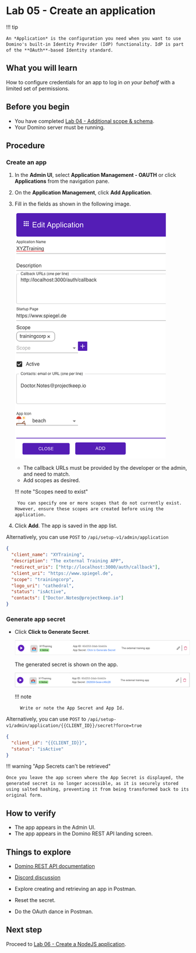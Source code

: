 # Lab 05 - Create an application

!!! tip

    An *Application* is the configuration you need when you want to use Domino's built-in Identity Provider (IdP) functionality. IdP is part of the **OAuth**-based Identity standard.

## What you will learn

How to configure credentials for an app to log in *on your behalf* with a limited set of permissions.

## Before you begin

- You have completed [Lab 04 - Additional scope & schema](lab-04.md).
- Your Domino server must be running.

## Procedure

### Create an app

1. In the **Admin UI**, select **Application Management - OAUTH** or click **Applications** from the navigation pane.
2. On the **Application Management**, click **Add Application**.
3. Fill in the fields as shown in the following image.

    ![Create application](img/createApp.png)

    - The callback URLs must be provided by the developer or the admin, and need to match.
    - Add scopes as desired.

    !!! note "Scopes need to exist"

        You can specify one or more scopes that do not currently exist. However, ensure these scopes are created before using the application.

4. Click **Add**. The app is saved in the app list.

Alternatively, you can use `POST` to `/api/setup-v1/admin/application`

```json
{
  "client_name": "XYTraining",
  "description": "The external Training APP",
  "redirect_uris": ["http://localhost:3000/auth/callback"],
  "client_uri": "https://www.spiegel.de",
  "scope": "trainingcorp",
  "logo_uri": "cathedral",
  "status": "isActive",
  "contacts": ["Doctor.Notes@projectkeep.io"]
}
```

### Generate app secret

- Click **Click to Generate Secret**.

    ![Create a secret](img/Secret01.png)

    The generated secret is shown on the app.

    ![See secret](img/Secret02.png)

    !!! note

        Write or note the App Secret and App Id.


Alternatively, you can use `POST` to `/api/setup-v1/admin/application/{{CLIENT_ID}}/secret?force=true`

```json
{
  "client_id": "{{CLIENT_ID}}",
  "status": "isActive"
}
```

!!! warning "App Secrets can't be retrieved"

    Once you leave the app screen where the App Secret is displayed, the generated secret is no longer accessible, as it is securely stored using salted hashing, preventing it from being transformed back to its original form.

## How to verify

- The app appears in the Admin UI.
- The app appears in the Domino REST API landing screen.

## Things to explore

- [Domino REST API documentation](https://opensource.hcltechsw.com/Domino-rest-api/index.html)

- [Discord discussion](https://discord.com/invite/jmRHpDRnH4)

- Explore creating and retrieving an app in Postman.
- Reset the secret.
- Do the OAuth dance in Postman.

## Next step

Proceed to [Lab 06 - Create a NodeJS application](lab-06.md).

<!--
Rationale: "Application" is the configuration you need when you want to use Domino's build in Identity Provider (IdP) functionality. IdP is part of the **OAuth** based Identity standard

## Duration 10 min

## What you will learn

Configure credentials, so an application can login _on your behalf_ with a limited set of permissions. Needed for lab 6.

## Prerequisites

- Lab 04 completed
- Domino running

## Steps in  creating app in Admin UI

1. Go to **Application** navigation pane and click **Add Application**.
2. Fill in the fields according to below image.

    ![Create application](img/createApp.png)

    - The callback URLs need to be provided by the application developer/admin and need to match
    - Add scopes as desired

    !!! note "Scopes need to exist"
        
        You can specify one or more scopes that don't exist (yet). Just make sure they do once the application shall be used.

3. Click **Add**. The app save in the app list.

Alternative `POST` to `/api/setup-v1/admin/application`

```json
{
  "client_name": "XYTraining",
  "description": "The external Training APP",
  "redirect_uris": ["http://localhost:3000/auth/callback"],
  "client_uri": "https://www.spiegel.de",
  "scope": "trainingcorp",
  "logo_uri": "cathedral",
  "status": "isActive",
  "contacts": ["Doctor.Notes@projectkeep.io"]
}
```

### Generate Application Secret

1. Click **Click to Generate Secret**. 

    ![Create a secret](img/Secret01.png)


2. The generated secret will be shown on the app.

    ![See secret](img/Secret02.png)

    !!!note
        Write or note the App Secret and App Id.


Alternative `POST` to `/api/setup-v1/admin/application/{{CLIENT_ID}}/secret?force=true`

```json
{
  "client_id": "{{CLIENT_ID}}",
  "status": "isActive"
}
```

!!! warning "App Secrets can't be retrieved"

    Once you switch away from the App screen where you saw the "App Secret", it is gone. We store and save it salted and hashed and can't transform it back

## How to check

- App shows up in Admin UI.
- App shows up in landing screen.

## Things to explore

- [Domino REST API documentation](https://opensource.hcltechsw.com/Domino-rest-api/index.html)

- [Discord discussion](https://discord.com/invite/jmRHpDRnH4)

- Explore creating / retrieving app in Postman.
- Reset the secret.
- Do the OAuth dance in Postman.
-->